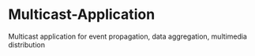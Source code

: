 # Multicast-Application
Multicast application for event propagation, data aggregation, multimedia distribution
